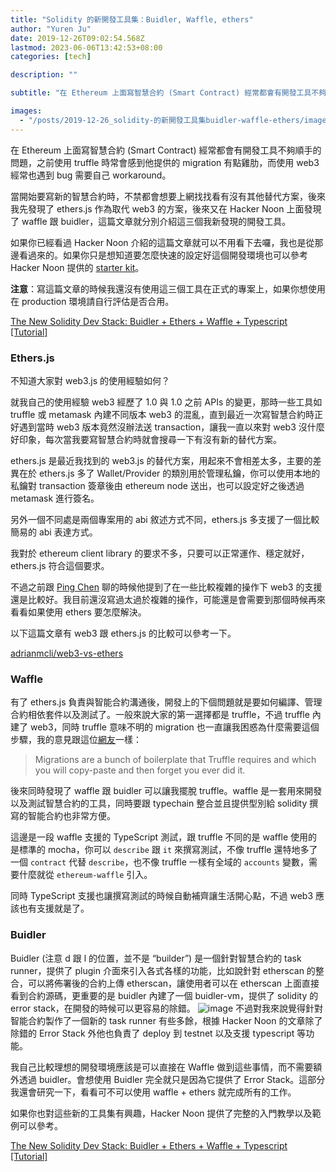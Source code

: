 ```yaml
---
title: "Solidity 的新開發工具集：Buidler, Waffle, ethers"
author: "Yuren Ju"
date: 2019-12-26T09:02:54.568Z
lastmod: 2023-06-06T13:42:53+08:00
categories: [tech]

description: ""

subtitle: "在 Ethereum 上面寫智慧合約 (Smart Contract) 經常都會有開發工具不夠順手的問題，之前使用 truffle 時常會感到他提供的 migration 有點雞肋，而使用 web3 經常也遇到 bug 需要自己 workaround。"

images:
  - "/posts/2019-12-26_solidity-的新開發工具集buidler-waffle-ethers/images/1.png"
---
```


在 Ethereum 上面寫智慧合約 (Smart Contract) 經常都會有開發工具不夠順手的問題，之前使用 truffle 時常會感到他提供的 migration 有點雞肋，而使用 web3 經常也遇到 bug 需要自己 workaround。

當開始要寫新的智慧合約時，不禁都會想要上網找找看有沒有其他替代方案，後來我先發現了 ethers.js 作為取代 web3 的方案，後來又在 Hacker Noon 上面發現了 waffle 跟 buidler，這篇文章就分別介紹這三個我新發現的開發工具。

如果你已經看過 Hacker Noon 介紹的這篇文章就可以不用看下去囉，我也是從那邊看過來的。如果你只是想知道要怎麼快速的設定好這個開發環境也可以參考 Hacker Noon 提供的 [starter kit](https://github.com/rhlsthrm/typescript-solidity-dev-starter-kit)。

**注意**：寫這篇文章的時候我還沒有使用這三個工具在正式的專案上，如果你想使用在 production 環境請自行評估是否合用。

[The New Solidity Dev Stack: Buidler + Ethers + Waffle + Typescript [Tutorial]](https://hackernoon.com/the-new-solidity-dev-stack-buidler-ethers-waffle-typescript-706830w0)

### Ethers.js

不知道大家對 web3.js 的使用經驗如何？

就我自己的使用經驗 web3 經歷了 1.0 與 1.0 之前 APIs 的變更，那時一些工具如 truffle 或 metamask 內建不同版本 web3 的混亂，直到最近一次寫智慧合約時正好遇到當時 web3 版本竟然沒辦法送 transaction，讓我一直以來對 web3 沒什麼好印象，每次當我要寫智慧合約時就會搜尋一下有沒有新的替代方案。

ethers.js 是最近我找到的 web3.js 的替代方案，用起來不會相差太多，主要的差異在於 ethers.js 多了 Wallet/Provider 的類別用於管理私鑰，你可以使用本地的私鑰對 transaction 簽章後由 ethereum node 送出，也可以設定好之後透過 metamask 進行簽名。

另外一個不同處是兩個專案用的 abi 敘述方式不同，ethers.js 多支援了一個比較簡易的 abi 表達方式。

我對於 ethereum client library 的要求不多，只要可以正常運作、穩定就好，ethers.js 符合這個要求。

不過之前跟 [Ping Chen](https://medium.com/u/1f76e2783ed6) 聊的時候他提到了在一些比較複雜的操作下 web3 的支援還是比較好。我目前還沒寫過太過於複雜的操作，可能還是會需要到那個時候再來看看如果使用 ethers 要怎麼解決。

以下這篇文章有 web3 跟 ethers.js 的比較可以參考一下。

[adrianmcli/web3-vs-ethers](https://github.com/adrianmcli/web3-vs-ethers)

### Waffle

有了 ethers.js 負責與智能合約溝通後，開發上的下個問題就是要如何編譯、管理合約相依套件以及測試了。一般來說大家的第一選擇都是 truffle，不過 truffle 內建了 web3，同時 truffle 意味不明的 migration 也一直讓我困惑為什麼需要這個步驟，我的意見跟這位[網友](https://ethereum.stackexchange.com/a/61210)一樣：

> Migrations are a bunch of boilerplate that Truffle requires and which you will copy-paste and then forget you ever did it.

後來同時發現了 waffle 跟 buidler 可以讓我擺脫 truffle。waffle 是一套用來開發以及測試智慧合約的工具，同時要跟 typechain 整合並且提供型別給 solidity 撰寫的智能合約也非常方便。

這邊是一段 waffle 支援的 TypeScript 測試，跟 truffle 不同的是 waffle 使用的是標準的 mocha，你可以 `describe` 跟 `it` 來撰寫測試，不像 truffle 還特地多了一個 `contract` 代替 `describe`，也不像 truffle 一樣有全域的 `accounts` 變數，需要什麼就從 `ethereum-waffle` 引入。

同時 TypeScript 支援也讓撰寫測試的時候自動補齊讓生活開心點，不過 web3 應該也有支援就是了。

### Buidler

Buidler (注意 d 跟 l 的位置，並不是 “builder”) 是一個針對智慧合約的 task runner，提供了 plugin 介面來引入各式各樣的功能，比如說針對 etherscan 的整合，可以將佈署後的合約上傳 etherscan，讓使用者可以在 etherscan 上面直接看到合約源碼，更重要的是 buidler 內建了一個 buidler-vm，提供了 solidity 的 error stack，在開發的時候可以更容易的除錯。
![image](/posts/2019-12-26_solidity-的新開發工具集buidler-waffle-ethers/images/1.png#layoutTextWidth)
不過對我來說覺得針對智能合約製作了一個新的 task runner 有些多餘，根據 Hacker Noon 的文章除了除錯的 Error Stack 外他也負責了 deploy 到 testnet 以及支援 typescript 等功能。

我自己比較理想的開發環境應該是可以直接在 Waffle 做到這些事情，而不需要額外透過 buidler。會想使用 Buidler 完全就只是因為它提供了 Error Stack。這部分我還會研究一下，看看可不可以使用 waffle + ethers 就完成所有的工作。

如果你也對這些新的工具集有興趣，Hacker Noon 提供了完整的入門教學以及範例可以參考。

[The New Solidity Dev Stack: Buidler + Ethers + Waffle + Typescript [Tutorial]](https://hackernoon.com/the-new-solidity-dev-stack-buidler-ethers-waffle-typescript-706830w0)

